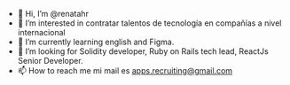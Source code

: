 - 👋 Hi, I’m @renatahr
- 👀 I’m interested in  contratar talentos de tecnología en compañías a nivel internacional
- 🌱 I’m currently learning english and Figma.
- 💞️ I’m looking for Solidity developer, Ruby on Rails tech lead, ReactJs Senior Developer. 
- 📫 How to reach me  mi mail  es apps.recruiting@gmail.com

<!---
renatahr/renatahr is a ✨ special ✨ repository because its `README.md` (this file) appears on your GitHub profile.
You can click the Preview link to take a look at your changes.
--->
